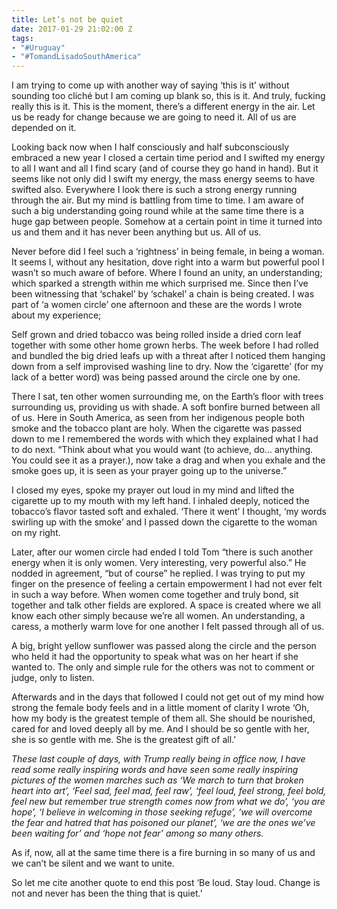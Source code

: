 ```yaml
---
title: Let’s not be quiet
date: 2017-01-29 21:02:00 Z
tags:
- "#Uruguay"
- "#TomandLisadoSouthAmerica"
---
```


I am trying to come up with another way of saying ‘this is it’ without sounding too cliché but I am coming up blank so, this is it. And truly, fucking really this is it. This is the moment, there’s a different energy in the air. Let us be ready for change because we are going to need it. All of us are depended on it.

Looking back now when I half consciously and half subconsciously embraced a new year I closed a certain time period and I swifted my energy to all I want and all I find scary (and of course they go hand in hand). But it seems like not only did I swift my energy, the mass energy seems to have swifted also. Everywhere I look there is such a strong energy running through the air. But my mind is battling from time to time. I am aware of such a big understanding going round while at the same time there is a huge gap between people. Somehow at a certain point in time it turned into us and them and it has never been anything but us. All of us. 

Never before did I feel such a ‘rightness’ in being female, in being a woman. It seems I, without any hesitation, dove right into a warm but powerful pool I wasn’t so much aware of before. Where I found an unity, an understanding; which sparked a strength within me which surprised me. Since then I’ve been witnessing that ‘schakel’ by ‘schakel’ a chain is being created. I was part of ‘a women circle’ one afternoon and these are the words I wrote about my experience;

Self grown and dried tobacco was being rolled inside a dried corn leaf together with some other home grown herbs. The week before I had rolled and bundled the big dried leafs up with a threat after I noticed them hanging down from a self improvised washing line to dry. Now the ‘cigarette’ (for my lack of a better word) was being passed around the circle one by one. 

There I sat, ten other women surrounding me, on the Earth’s  floor with trees surrounding us, providing us with shade. A soft bonfire burned between all of us. Here in South America, as seen from her indigenous people both smoke and the tobacco plant are holy. When the cigarette was passed down to me I remembered the words with which they explained what I had to do next. “Think about what you would want (to achieve, do… anything. You could see it as a prayer.), now take a drag and when you exhale and the smoke goes up, it is seen as your prayer going up to the universe.”

I closed my eyes, spoke my prayer out loud in my mind and lifted the cigarette up to my mouth with my left hand. I inhaled deeply, noticed the tobacco’s flavor tasted soft and exhaled. ‘There it went’ I thought, ‘my words swirling up with the smoke’ and I passed down the cigarette to the woman on my right. 

Later, after our women circle had ended I told Tom “there is such another energy when it is only women. Very interesting, very powerful also.” He nodded in agreement, “but of course” he replied. I was trying to put my finger on the presence of feeling a certain empowerment I had not ever felt in such a way before. When women come together and truly bond, sit together and talk other fields are explored. A space is created where we all know each other simply because we’re all women. An understanding, a caress, a motherly warm love for one another I felt passed through all of us.

A big, bright yellow sunflower was passed along the circle and the person who held it had the opportunity to speak what was on her heart if she wanted to. The only and simple rule for the others was not to comment or judge, only to listen.

Afterwards and in the days that followed I could not get out of my mind how strong the female body feels and in a little moment of clarity I wrote ‘Oh, how my body is the greatest temple of them all. She should be nourished, cared for and loved deeply all by me. And I should be so gentle with her, she is so gentle with me. She is the greatest gift of all.’

*These last couple of days, with Trump really being in office now, I have read some really inspiring words and have seen some really inspiring pictures of the women marches such as ‘We march to turn that broken heart into art’, ‘Feel sad, feel mad, feel raw’, ‘feel loud, feel strong, feel bold, feel new but remember true strength comes now from what we do’, ‘you are hope’, ‘I believe in welcoming in those seeking refuge’, ‘we will overcome the fear and hatred that has poisoned our planet’, ‘we are the ones we’ve been waiting for’ and ‘hope not fear’ among so many others.* 

As if, now, all at the same time there is a fire burning in so many of us and we can’t be silent and we want to unite. 

So let me cite another quote to end this post ‘Be loud. Stay loud. Change is not and never has been the thing that is quiet.’ 